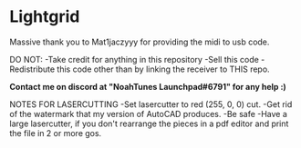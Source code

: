 # Lightgrid

Massive thank you to Mat1jaczyyy for providing the midi to usb code. 

DO NOT:
-Take credit for anything in this repository
-Sell this code 
-Redistribute this code other than by linking the receiver to THIS repo.

**Contact me on discord at "NoahTunes Launchpad#6791" for any help :)**

NOTES FOR LASERCUTTING
-Set lasercutter to red (255, 0, 0) cut. 
-Get rid of the watermark that my version of AutoCAD produces.
-Be safe
-Have a large lasercutter, if you don't rearrange the pieces in a pdf editor and print the file in 2 or more gos. 

